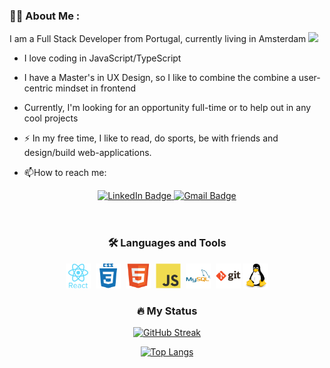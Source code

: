 
### :woman_technologist: About Me :
I am a Full Stack Developer from Portugal, currently living in Amsterdam <img src="https://media.giphy.com/media/WUlplcMpOCEmTGBtBW/giphy.gif" width="30">
- I love coding in JavaScript/TypeScript
- I have a Master's in UX Design, so I like to combine the combine a user-centric mindset in frontend
- Currently, I'm looking for an opportunity full-time or to help out in any cool projects

- :zap: In my free time, I like to read, do sports, be with friends and design/build web-applications.

- :mailbox:How to reach me:
<div id="badges" align="center">
  <a href="https://www.linkedin.com/in/catarinasilvafonseca/">
    <img src="https://img.shields.io/badge/LinkedIn-blue?style=for-the-badge&logo=linkedin&logoColor=white" alt="LinkedIn Badge"/>
  </a>
  <a href="mailto:catarinaf.96@gmail.com">
    <img src="https://img.shields.io/badge/Gmail-D14836?style=for-the-badge&logo=gmail&logoColor=white" alt="Gmail Badge"/>
  </a>
  
 </div>
 <div id="badges" align="center">
 <img src="https://komarev.com/ghpvc/?username=catfon-png&style=flat-square&color=blue" alt=""/>
 </div>
 <h1
  hey there
  <img src="https://media.giphy.com/media/hvRJCLFzcasrR4ia7z/giphy.gif" width="30px"/>
</h1>
<div id="aboutme" align="center">
  
### :hammer_and_wrench: Languages and Tools 
  
<div>
  <img src="https://github.com/devicons/devicon/blob/master/icons/react/react-original-wordmark.svg" title="React" alt="React" width="40" height="40"/>&nbsp;
  <img src="https://github.com/devicons/devicon/blob/master/icons/css3/css3-plain-wordmark.svg"  title="CSS3" alt="CSS" width="40" height="40"/>&nbsp;
  <img src="https://github.com/devicons/devicon/blob/master/icons/html5/html5-original.svg" title="HTML5" alt="HTML" width="40" height="40"/>&nbsp;
  <img src="https://github.com/devicons/devicon/blob/master/icons/javascript/javascript-original.svg" title="JavaScript" alt="JavaScript" width="40" height="40"/>&nbsp;
  <img src="https://github.com/devicons/devicon/blob/master/icons/mysql/mysql-original-wordmark.svg" title="MySQL"  alt="MySQL" width="40" height="40"/>&nbsp;
  <img src="https://github.com/devicons/devicon/blob/master/icons/git/git-original-wordmark.svg" title="Git" **alt="Git" width="40" height="40"/>
  <img src="https://github.com/devicons/devicon/blob/master/icons/linux/linux-original.svg" title="Linux" **alt="Linux" width="40" height="40"/>
</div>


  
### :fire: My Status 
  
[![GitHub Streak](http://github-readme-streak-stats.herokuapp.com?user=catfon-png&theme=dark&background=000000)](https://git.io/streak-stats)

[![Top Langs](https://github-readme-stats.vercel.app/api/top-langs/?username=catfon-png&layout=compact&theme=vision-friendly-dark)](https://github.com/anuraghazra/github-readme-stats)
  
 </div>
